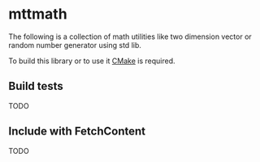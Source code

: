 # mttmath

The following is a collection of math utilities like two dimension vector or
random number generator using std lib.

To build this library or to use it [CMake](https://cmake.org/) is required.

## Build tests

TODO

## Include with FetchContent

TODO
